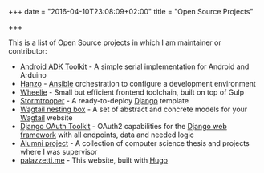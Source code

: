 +++
date = "2016-04-10T23:08:09+02:00"
title = "Open Source Projects"

+++

This is a list of Open Source projects in which I am maintainer or contributor:

* [Android ADK Toolkit][1] - A simple serial implementation for Android and Arduino
* [Hanzo][2] - [Ansible][12] orchestration to configure a development environment
* [Wheelie][3] - Small but efficient frontend toolchain, built on top of Gulp
* [Stormtrooper][4] - A ready-to-deploy [Django][10] template
* [Wagtail nesting box][5] - A set of abstract and concrete models for your [Wagtail][11] website
* [Django OAuth Toolkit][6] - OAuth2 capabilities for the [Django web framework][10] with all endpoints,
  data and needed logic
* [Alumni project][7] - A collection of computer science thesis and projects where I was supervisor
* [palazzetti.me][8] - This website, built with [Hugo][9]

[1]: https://github.com/palazzem/adk-toolkit
[2]: https://github.com/palazzem/hanzo
[3]: https://github.com/palazzem/wheelie
[4]: https://github.com/palazzem/stormtrooper
[5]: https://github.com/palazzem/wagtail-nesting-box
[6]: https://github.com/evonove/django-oauth-toolkit
[7]: https://github.com/DMIAlumni
[8]: https://github.com/palazzem/palazzetti.me
[9]: https://gohugo.io/
[10]: https://www.djangoproject.com/
[11]: https://wagtail.io/
[12]: https://www.ansible.com/
